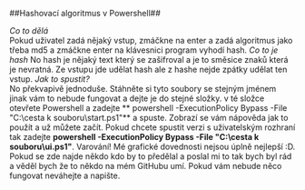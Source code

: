 ##Hashovací algoritmus v Powershell##  

*Co to dělá*  
Pokud uživatel zadá nějaký vstup, zmáčkne na enter a zadá algoritmus jako třeba md5 a zmáčkne enter na klávesnici program vyhodí hash.
*Co to je hash*
No hash je nějaký text který se zašifroval a je to směsice znaků která je nevratná. Ze vstupu jde udělat hash ale z hashe nejde zpátky udělat ten vstup.
*Jak to spustit?*  
No překvapivě jednoduše. Stáhněte si tyto soubory se stejným jménem jinak vám to nebude fungovat a dejte je do stejné složky. v té složce otevřete Powershell a zadejte ** powershell -ExecutionPolicy Bypass -File "C:\cesta k souboru\start.ps1"** a spuste. Zobrazí se vám nápověda jak to použít a už můžete začít. Pokud chcete spustit verzi s uživatelským rozhraní tak zadejte **powershell -ExecutionPolicy Bypass -File "C:\cesta k souboru\ui.ps1"**. Varování! Mé grafické dovednosti nejsou úplně nejlepší :D. Pokud se zde najde někdo kdo by to předělal a poslal mi to tak bych byl rád a věděl bych že to někdo na mém GitHubu umí. Pokud vám nebude něco fungovat neváhejte a napište.